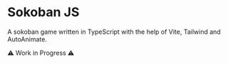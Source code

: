 # Sokoban JS

A sokoban game written in TypeScript with the help of Vite, Tailwind and AutoAnimate.


⚠️ Work in Progress ⚠️
